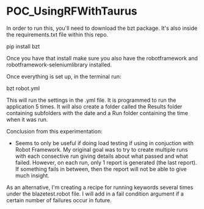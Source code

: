 # POC_UsingRFWithTaurus

In order to run this, you'll need to download the bzt package. It's also inside the requirements.txt file within this repo.

pip install bzt

Once you have that install make sure you also have the robotframework and robotframework-seleniumlibrary installed. 

Once everything is set up, in the terminal run:

bzt robot.yml

This will run the settings in the .yml file. It is programmed to run the application 5 times. It will also create a folder 
called the Results folder containing subfolders with the date and a Run folder containing the time when it was run. 

Conclusion from this experimentation: 

- Seems to only be useful if doing load testing if using in conjuction with Robot Framework. My original goal was to 
try to create multiple runs with each consective run giving details about what passed and what failed. However, on each
run, only 1 report is generated (the last report). If something fails in between, then the report will not be able to
give much insight. 


As an alternative, I'm creating a recipe for running keywords several times under the blazetest.robot file. I will add in a
fail condition argument if a certain number of failures occur in future.
